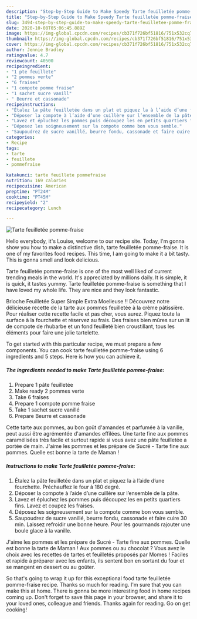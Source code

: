 ```yaml
---
description: "Step-by-Step Guide to Make Speedy Tarte feuilletée pomme-fraise"
title: "Step-by-Step Guide to Make Speedy Tarte feuilletée pomme-fraise"
slug: 3494-step-by-step-guide-to-make-speedy-tarte-feuilletee-pomme-fraise
date: 2020-10-08T05:06:45.889Z
image: https://img-global.cpcdn.com/recipes/cb371f726bf51816/751x532cq70/tarte-feuilletee-pomme-fraise-photo-principale-de-la-recette.jpg
thumbnail: https://img-global.cpcdn.com/recipes/cb371f726bf51816/751x532cq70/tarte-feuilletee-pomme-fraise-photo-principale-de-la-recette.jpg
cover: https://img-global.cpcdn.com/recipes/cb371f726bf51816/751x532cq70/tarte-feuilletee-pomme-fraise-photo-principale-de-la-recette.jpg
author: Jennie Bradley
ratingvalue: 4.7
reviewcount: 40500
recipeingredient:
- "1 pte feuillete"
- "2 pommes verte"
- "6 fraises"
- "1 compote pomme fraise"
- "1 sachet sucre vanill"
- " Beurre et cassonade"
recipeinstructions:
- "Étalez la pâte feuilletée dans un plat et piquez la à l’aide d’une fourchette. Préchauffez le four à 180 degré."
- "Déposer la compote à l’aide d’une cuillère sur l’ensemble de la pâte."
- "Lavez et épluchez les pommes puis découpez les en petits quartiers fins. Lavez et coupez les fraises."
- "Déposez les soigneusement sur la compote comme bon vous semble."
- "Saupoudrez de sucre vanillé, beurre fondu, cassonade et faire cuire 30 min. Laissez refroidir une bonne heure. Pour les gourmands rajouter une boule glace à la vanille."
categories:
- Recipe
tags:
- tarte
- feuillete
- pommefraise

katakunci: tarte feuillete pommefraise 
nutrition: 169 calories
recipecuisine: American
preptime: "PT24M"
cooktime: "PT45M"
recipeyield: "2"
recipecategory: Lunch

---
```



![Tarte feuilletée pomme-fraise](https://img-global.cpcdn.com/recipes/cb371f726bf51816/751x532cq70/tarte-feuilletee-pomme-fraise-photo-principale-de-la-recette.jpg)

Hello everybody, it's Louise, welcome to our recipe site. Today, I'm gonna show you how to make a distinctive dish, tarte feuilletée pomme-fraise. It is one of my favorites food recipes. This time, I am going to make it a bit tasty. This is gonna smell and look delicious.

Tarte feuilletée pomme-fraise is one of the most well liked of current trending meals in the world. It's appreciated by millions daily. It is simple, it is quick, it tastes yummy. Tarte feuilletée pomme-fraise is something that I have loved my whole life. They are nice and they look fantastic.

Brioche Feuilletée Super Simple Extra Moelleuse ‼️ Découvrez notre délicieuse recette de la tarte aux pommes feuilletée à la crème pâtissière. Pour réaliser cette recette facile et pas cher, vous aurez. Piquez toute la surface à la fourchette et réservez au frais. Des fraises bien mûres sur un lit de compote de rhubarbe et un fond feuilleté bien croustillant, tous les éléments pour faire une jolie tartelette.


To get started with this particular recipe, we must prepare a few components. You can cook tarte feuilletée pomme-fraise using 6 ingredients and 5 steps. Here is how you can achieve it.

<!--inarticleads1-->

##### The ingredients needed to make Tarte feuilletée pomme-fraise:

1. Prepare 1 pâte feuilletée
1. Make ready 2 pommes verte
1. Take 6 fraises
1. Prepare 1 compote pomme fraise
1. Take 1 sachet sucre vanillé
1. Prepare  Beurre et cassonade


Cette tarte aux pommes, au bon goût d&#39;amandes et parfumée à la vanille, peut aussi être agrémentée d&#39;amandes effilées. Une tarte fine aux pommes caramélisées très facile et surtout rapide si vous avez une pâte feuilletée a portée de main. J&#39;aime les pommes et les prépare de Sucré - Tarte fine aux pommes. Quelle est bonne la tarte de Maman ! 

<!--inarticleads2-->

##### Instructions to make Tarte feuilletée pomme-fraise:

1. Étalez la pâte feuilletée dans un plat et piquez la à l’aide d’une fourchette. Préchauffez le four à 180 degré.
1. Déposer la compote à l’aide d’une cuillère sur l’ensemble de la pâte.
1. Lavez et épluchez les pommes puis découpez les en petits quartiers fins. Lavez et coupez les fraises.
1. Déposez les soigneusement sur la compote comme bon vous semble.
1. Saupoudrez de sucre vanillé, beurre fondu, cassonade et faire cuire 30 min. Laissez refroidir une bonne heure. Pour les gourmands rajouter une boule glace à la vanille.


J&#39;aime les pommes et les prépare de Sucré - Tarte fine aux pommes. Quelle est bonne la tarte de Maman ! Aux pommes ou au chocolat ? Vous avez le choix avec les recettes de tartes et feuilletés proposés par Momes ! Faciles et rapide à préparer avec les enfants, ils sentent bon en sortant du four et se mangent en dessert ou au goûter. 

So that's going to wrap it up for this exceptional food tarte feuilletée pomme-fraise recipe. Thanks so much for reading. I'm sure that you can make this at home. There is gonna be more interesting food in home recipes coming up. Don't forget to save this page in your browser, and share it to your loved ones, colleague and friends. Thanks again for reading. Go on get cooking!
